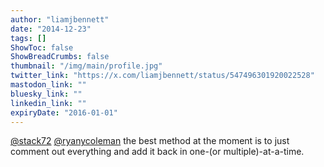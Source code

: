 ```yaml
---
author: "liamjbennett"
date: "2014-12-23"
tags: []
ShowToc: false
ShowBreadCrumbs: false
thumbnail: "/img/main/profile.jpg"
twitter_link: "https://x.com/liamjbennett/status/547496301920022528"
mastodon_link: ""
bluesky_link: ""
linkedin_link: ""
expiryDate: "2016-01-01"
---
```


[@stack72](https://x.com/stack72) [@ryanycoleman](https://x.com/ryanycoleman) the best method at the moment is to just comment out everything and add it back in one-(or multiple)-at-a-time.

